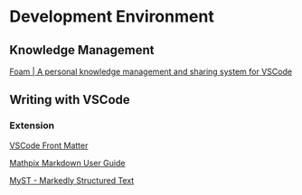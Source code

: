 # Development Environment

## Knowledge Management

[Foam | A personal knowledge management and sharing system for VSCode](https://foambubble.github.io/foam/)

## Writing with VSCode

### Extension

[VSCode Front Matter](https://github.com/estruyf/vscode-front-matter)


[Mathpix Markdown User Guide](https://mathpix.com/docs/mathpix-markdown/syntax-reference)

[MyST - Markedly Structured Text](https://myst-parser.readthedocs.io/en/latest/)

